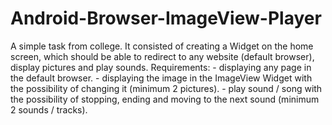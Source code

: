 # Android-Browser-ImageView-Player
A simple task from college. It consisted of creating a Widget on the home screen, which should be able to redirect to any website (default browser), display pictures and play sounds.  Requirements: - displaying any page in the default browser. - displaying the image in the ImageView Widget with the possibility of changing it (minimum 2 pictures). - play sound / song with the possibility of stopping, ending and moving to the next sound (minimum 2 sounds / tracks).
